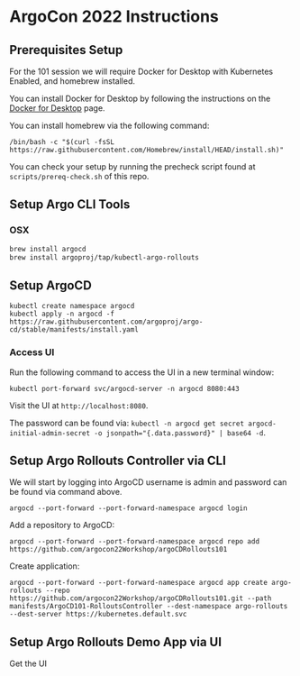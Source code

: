 # ArgoCon 2022 Instructions

## Prerequisites Setup

For the 101 session we will require Docker for Desktop with Kubernetes Enabled, and homebrew installed.

You can install Docker for Desktop by following the instructions on the [Docker for Desktop](https://docs.docker.com/get-started/#download-and-install-docker) page.

You can install homebrew via the following command:

```
/bin/bash -c "$(curl -fsSL https://raw.githubusercontent.com/Homebrew/install/HEAD/install.sh)"
```

You can check your setup by running the precheck script found at `scripts/prereq-check.sh` of this repo.

## Setup Argo CLI Tools

### OSX
```bash
brew install argocd
brew install argoproj/tap/kubectl-argo-rollouts
```

## Setup ArgoCD
```
kubectl create namespace argocd
kubectl apply -n argocd -f https://raw.githubusercontent.com/argoproj/argo-cd/stable/manifests/install.yaml
```

### Access UI
Run the following command to access the UI in a new terminal window:

```
kubectl port-forward svc/argocd-server -n argocd 8080:443
```
Visit the UI at `http://localhost:8080`.

The password can be found via: `kubectl -n argocd get secret argocd-initial-admin-secret -o jsonpath="{.data.password}" | base64 -d`.

## Setup Argo Rollouts Controller via CLI

We will start by logging into ArgoCD username is admin and password can be found via command above.
```
argocd --port-forward --port-forward-namespace argocd login
```

Add a repository to ArgoCD:
```
argocd --port-forward --port-forward-namespace argocd repo add https://github.com/argocon22Workshop/argoCDRollouts101
```

Create application:
```
argocd --port-forward --port-forward-namespace argocd app create argo-rollouts --repo https://github.com/argocon22Workshop/argoCDRollouts101.git --path manifests/ArgoCD101-RolloutsController --dest-namespace argo-rollouts --dest-server https://kubernetes.default.svc
```

## Setup Argo Rollouts Demo App via UI
Get the UI 